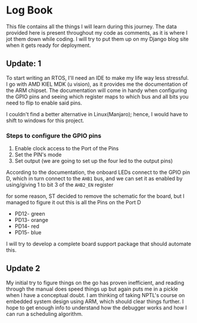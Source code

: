 # Log Book

This file contains all the things I will learn during this journey. The data provided here is present throughout my code as comments, as it is where I jot them down while coding. I will try to put them up on my Django blog site when it gets ready for deployment.

## Update: 1

To start writing an RTOS, I'll need an IDE to make my life way less stressful. I go with AMD KIEL MDK (u vision), as it provides me the documentation of the ARM chipset. The documentation will come in handy when configuring the GPIO pins and seeing which register maps to which bus and all bits you need to flip to enable said pins.

I couldn't find a better alternative in Linux(Manjaro); hence, I would have to shift to windows for this project.

### Steps to configure the GPIO pins
1) Enable clock access to the Port of the Pins
1) Set the PIN's mode
1) Set output (we are going to set up the four led to the output pins)

According to the documentation, the onboard LEDs connect to the GPIO pin D, which in turn connect to the `AHB1` bus, and we can set it as enabled by using/giving 1 to bit 3 of the `AHB2_EN` register

for some reason, ST decided to remove the schematic for the board, but I managed to figure it out this is all the Pins on the Port D
* PD12- green
* PD13- orange
* PD14- red
* PD15- blue

I will try to develop a complete board support package that should automate this.

## Update 2

My initial try to figure things on the go has proven inefficient, and reading through the manual does speed things up but again puts me in a pickle when I have a conceptual doubt. I am thinking of taking NPTL's course on embedded system design using ARM, which should clear things further. I hope to get enough info to understand how the debugger works and how I can run a scheduling algorithm.
